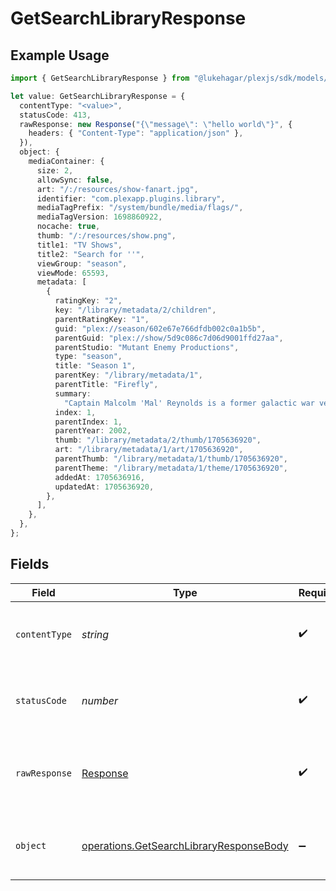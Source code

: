 # GetSearchLibraryResponse

## Example Usage

```typescript
import { GetSearchLibraryResponse } from "@lukehagar/plexjs/sdk/models/operations";

let value: GetSearchLibraryResponse = {
  contentType: "<value>",
  statusCode: 413,
  rawResponse: new Response("{\"message\": \"hello world\"}", {
    headers: { "Content-Type": "application/json" },
  }),
  object: {
    mediaContainer: {
      size: 2,
      allowSync: false,
      art: "/:/resources/show-fanart.jpg",
      identifier: "com.plexapp.plugins.library",
      mediaTagPrefix: "/system/bundle/media/flags/",
      mediaTagVersion: 1698860922,
      nocache: true,
      thumb: "/:/resources/show.png",
      title1: "TV Shows",
      title2: "Search for ''",
      viewGroup: "season",
      viewMode: 65593,
      metadata: [
        {
          ratingKey: "2",
          key: "/library/metadata/2/children",
          parentRatingKey: "1",
          guid: "plex://season/602e67e766dfdb002c0a1b5b",
          parentGuid: "plex://show/5d9c086c7d06d9001ffd27aa",
          parentStudio: "Mutant Enemy Productions",
          type: "season",
          title: "Season 1",
          parentKey: "/library/metadata/1",
          parentTitle: "Firefly",
          summary:
            "Captain Malcolm 'Mal' Reynolds is a former galactic war veteran who is the captain of the transport ship \"Serenity\". Mal and his crew, ensign Zoe Alleyne Washburne; Zoe's husband, pilot Hoban 'Wash' Washburne; muscular mercenary Jayne Cobb; young mechanic Kaylee Frye; former Alliance medical officer Simon Tam; his disturbed teenage sister River (both on the run from the interplanetary government \"The Alliance\"); the beautiful courtesan Inara Serra; and preacher Shepherd Book do any jobs, legal or illegal, they can find as the Serenity crew travels across the outskirts of outer space.",
          index: 1,
          parentIndex: 1,
          parentYear: 2002,
          thumb: "/library/metadata/2/thumb/1705636920",
          art: "/library/metadata/1/art/1705636920",
          parentThumb: "/library/metadata/1/thumb/1705636920",
          parentTheme: "/library/metadata/1/theme/1705636920",
          addedAt: 1705636916,
          updatedAt: 1705636920,
        },
      ],
    },
  },
};
```

## Fields

| Field                                                                                                     | Type                                                                                                      | Required                                                                                                  | Description                                                                                               |
| --------------------------------------------------------------------------------------------------------- | --------------------------------------------------------------------------------------------------------- | --------------------------------------------------------------------------------------------------------- | --------------------------------------------------------------------------------------------------------- |
| `contentType`                                                                                             | *string*                                                                                                  | :heavy_check_mark:                                                                                        | HTTP response content type for this operation                                                             |
| `statusCode`                                                                                              | *number*                                                                                                  | :heavy_check_mark:                                                                                        | HTTP response status code for this operation                                                              |
| `rawResponse`                                                                                             | [Response](https://developer.mozilla.org/en-US/docs/Web/API/Response)                                     | :heavy_check_mark:                                                                                        | Raw HTTP response; suitable for custom response parsing                                                   |
| `object`                                                                                                  | [operations.GetSearchLibraryResponseBody](../../../sdk/models/operations/getsearchlibraryresponsebody.md) | :heavy_minus_sign:                                                                                        | The contents of the library by section and type                                                           |